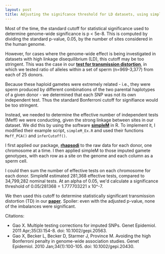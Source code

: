 ```yaml
---
layout: post
title: Adjusting the signifcance threshold for LD datasets, using simpleM
---
```


Most of the time, the standard cutoff for statistical significance used to determine genome-wide significance is p < 5e-8. This is computed by dividing the standard p-value, 0.05, by the number of sites considered in the human genome. 

However, for cases where the genome-wide effect is being investigated in datasets with high linkage disequilibrium (LD), this cutoff may be too stringent. This was the case in our **[test for transmission distortion](https://elifesciences.org/articles/76383)**, in which we tested ratio of alleles within a set of sperm (n=969-3,377) from each of 25 donors. 

Because these haploid gametes were extremely related - i.e., they were sperm produced by different combinations of the two parental haplotypes of a given donor - we determined that each SNP was not its own independent test. Thus the standard Bonferroni cutoff for signifiance would be too stringent. 

Instead, we needed to determine the effective number of independent tests (Meff) we were conducting, given the strong linkage between sites in our dataset. We did this by using the software **[simpleM](https://simplem.sourceforge.net/)** in R. To implement it, I modified their example script, `simpleM_Ex.R` and used their functions `Meff_PCA()` and `inferCutoff()`. 

I first applied our package, **[rhapsodi](https://github.com/mccoy-lab/rhapsodi)** to the raw data for each donor, one chromosome at a time. I then applied simpleM to those imputed gamete genotypes, with each row as a site on the genome and each column as a sperm cell. 

I could then sum the number of effective tests on each chromosome for each donor. SimpleM estimated 281,368 effective tests, compared to 34,799,282 nominal tests. At an alpha of 0.05, we'd calculate a significance threshold of 0.05/281368 = 1.777703221 x 10^-7. 

We then used this cutoff to determine statistically significant transmission distortion (TD) in our **[paper](https://elifesciences.org/articles/76383#s2)**. Spoiler: even with the adjusted p-value, none of the imbalances were significant.  

Citations: 
- Gao X. Multiple testing corrections for imputed SNPs. Genet Epidemiol. 2011 Apr;35(3):154-8. doi: 10.1002/gepi.20563. 
- Gao X, Becker L, Becker D, Starmer J, Province M. Avoiding the high Bonferroni penalty in genome-wide association studies. Genet Epidemiol. 2010 Jan;34(1):100-105. doi: 10.1002/gepi.20430. 